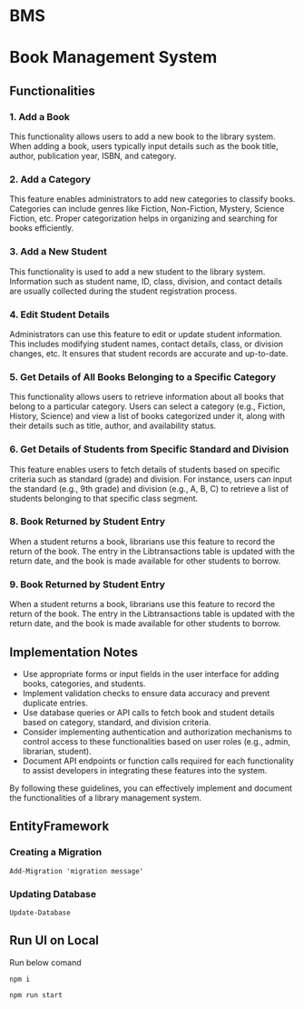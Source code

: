 # BMS

# Book Management System

## Functionalities

### 1. Add a Book

This functionality allows users to add a new book to the library system. When adding a book, users typically input details such as the book title, author, publication year, ISBN, and category.

### 2. Add a Category

This feature enables administrators to add new categories to classify books. Categories can include genres like Fiction, Non-Fiction, Mystery, Science Fiction, etc. Proper categorization helps in organizing and searching for books efficiently.

### 3. Add a New Student

This functionality is used to add a new student to the library system. Information such as student name, ID, class, division, and contact details are usually collected during the student registration process.

### 4. Edit Student Details

Administrators can use this feature to edit or update student information. This includes modifying student names, contact details, class, or division changes, etc. It ensures that student records are accurate and up-to-date.

### 5. Get Details of All Books Belonging to a Specific Category

This functionality allows users to retrieve information about all books that belong to a particular category. Users can select a category (e.g., Fiction, History, Science) and view a list of books categorized under it, along with their details such as title, author, and availability status.

### 6. Get Details of Students from Specific Standard and Division

This feature enables users to fetch details of students based on specific criteria such as standard (grade) and division. For instance, users can input the standard (e.g., 9th grade) and division (e.g., A, B, C) to retrieve a list of students belonging to that specific class segment.

### 8. Book Returned by Student Entry

When a student returns a book, librarians use this feature to record the return of the book. The entry in the Libtransactions table is updated with the return date, and the book is made available for other students to borrow.

### 9. Book Returned by Student Entry

When a student returns a book, librarians use this feature to record the return of the book. The entry in the Libtransactions table is updated with the return date, and the book is made available for other students to borrow.

## Implementation Notes

- Use appropriate forms or input fields in the user interface for adding books, categories, and students.
- Implement validation checks to ensure data accuracy and prevent duplicate entries.
- Use database queries or API calls to fetch book and student details based on category, standard, and division criteria.
- Consider implementing authentication and authorization mechanisms to control access to these functionalities based on user roles (e.g., admin, librarian, student).
- Document API endpoints or function calls required for each functionality to assist developers in integrating these features into the system.

By following these guidelines, you can effectively implement and document the functionalities of a library management system.

## EntityFramework

### Creating a Migration

```shell
Add-Migration 'migration message' 
```
### Updating Database

```shell
Update-Database
```

## Run UI on Local
Run below comand
```shell
npm i
```

```shell
npm run start
```

